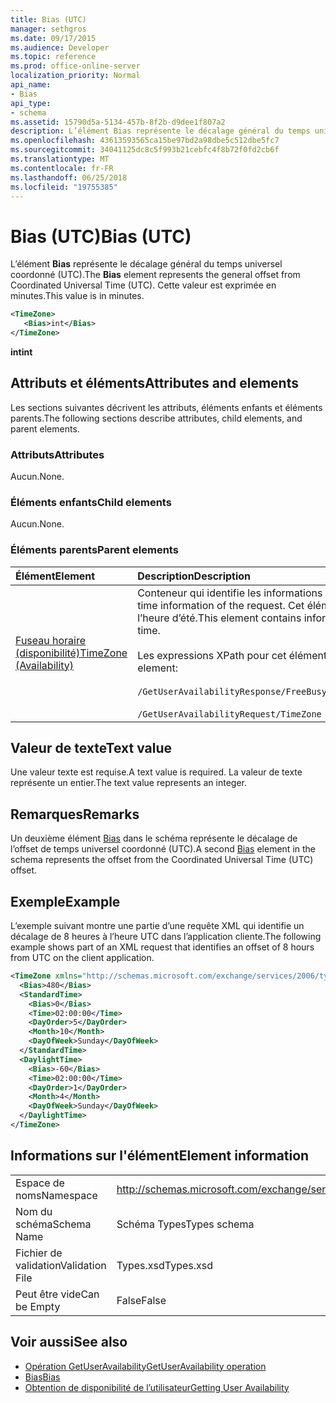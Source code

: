 ```yaml
---
title: Bias (UTC)
manager: sethgros
ms.date: 09/17/2015
ms.audience: Developer
ms.topic: reference
ms.prod: office-online-server
localization_priority: Normal
api_name:
- Bias
api_type:
- schema
ms.assetid: 15790d5a-5134-457b-8f2b-d9dee1f807a2
description: L’élément Bias représente le décalage général du temps universel coordonné (UTC). Cette valeur est exprimée en minutes.
ms.openlocfilehash: 43613593565ca15be97bd2a98dbe5c512dbe5fc7
ms.sourcegitcommit: 34041125dc8c5f993b21cebfc4f8b72f0fd2cb6f
ms.translationtype: MT
ms.contentlocale: fr-FR
ms.lasthandoff: 06/25/2018
ms.locfileid: "19755385"
---
```

# <a name="bias-utc"></a><span data-ttu-id="f38e0-104">Bias (UTC)</span><span class="sxs-lookup"><span data-stu-id="f38e0-104">Bias (UTC)</span></span>

<span data-ttu-id="f38e0-105">L’élément **Bias** représente le décalage général du temps universel coordonné (UTC).</span><span class="sxs-lookup"><span data-stu-id="f38e0-105">The **Bias** element represents the general offset from Coordinated Universal Time (UTC).</span></span> <span data-ttu-id="f38e0-106">Cette valeur est exprimée en minutes.</span><span class="sxs-lookup"><span data-stu-id="f38e0-106">This value is in minutes.</span></span> 
  
```xml
<TimeZone>
   <Bias>int</Bias>
</TimeZone>
```

<span data-ttu-id="f38e0-107">**int**</span><span class="sxs-lookup"><span data-stu-id="f38e0-107">**int**</span></span>

## <a name="attributes-and-elements"></a><span data-ttu-id="f38e0-108">Attributs et éléments</span><span class="sxs-lookup"><span data-stu-id="f38e0-108">Attributes and elements</span></span>

<span data-ttu-id="f38e0-109">Les sections suivantes décrivent les attributs, éléments enfants et éléments parents.</span><span class="sxs-lookup"><span data-stu-id="f38e0-109">The following sections describe attributes, child elements, and parent elements.</span></span>
  
### <a name="attributes"></a><span data-ttu-id="f38e0-110">Attributs</span><span class="sxs-lookup"><span data-stu-id="f38e0-110">Attributes</span></span>

<span data-ttu-id="f38e0-111">Aucun.</span><span class="sxs-lookup"><span data-stu-id="f38e0-111">None.</span></span>
  
### <a name="child-elements"></a><span data-ttu-id="f38e0-112">Éléments enfants</span><span class="sxs-lookup"><span data-stu-id="f38e0-112">Child elements</span></span>

<span data-ttu-id="f38e0-113">Aucun.</span><span class="sxs-lookup"><span data-stu-id="f38e0-113">None.</span></span>
  
### <a name="parent-elements"></a><span data-ttu-id="f38e0-114">Éléments parents</span><span class="sxs-lookup"><span data-stu-id="f38e0-114">Parent elements</span></span>

|<span data-ttu-id="f38e0-115">**Élément**</span><span class="sxs-lookup"><span data-stu-id="f38e0-115">**Element**</span></span>|<span data-ttu-id="f38e0-116">**Description**</span><span class="sxs-lookup"><span data-stu-id="f38e0-116">**Description**</span></span>|
|:-----|:-----|
|[<span data-ttu-id="f38e0-117">Fuseau horaire (disponibilité)</span><span class="sxs-lookup"><span data-stu-id="f38e0-117">TimeZone (Availability)</span></span>](timezone-availability.md) <br/> | <span data-ttu-id="f38e0-118">Conteneur qui identifie les informations de date et heure de la demande.</span><span class="sxs-lookup"><span data-stu-id="f38e0-118">The container that identifies the date-time information of the request.</span></span> <span data-ttu-id="f38e0-119">Cet élément contient des informations sur la transition entre heure standard et l’heure d’été.</span><span class="sxs-lookup"><span data-stu-id="f38e0-119">This element contains information about the transition between standard time and daylight saving time.</span></span>  <br/><br/><span data-ttu-id="f38e0-120">Les expressions XPath pour cet élément sont les suivantes :</span><span class="sxs-lookup"><span data-stu-id="f38e0-120">The following are the XPath expressions to this element:</span></span><br/><br/>   `/GetUserAvailabilityResponse/FreeBusyResponseArray/FreeBusyResponse/FreeBusyView/WorkingHours/TimeZone` <br/><br/>`/GetUserAvailabilityRequest/TimeZone` <br/> |
   
## <a name="text-value"></a><span data-ttu-id="f38e0-121">Valeur de texte</span><span class="sxs-lookup"><span data-stu-id="f38e0-121">Text value</span></span>

<span data-ttu-id="f38e0-122">Une valeur texte est requise.</span><span class="sxs-lookup"><span data-stu-id="f38e0-122">A text value is required.</span></span> <span data-ttu-id="f38e0-123">La valeur de texte représente un entier.</span><span class="sxs-lookup"><span data-stu-id="f38e0-123">The text value represents an integer.</span></span>
  
## <a name="remarks"></a><span data-ttu-id="f38e0-124">Remarques</span><span class="sxs-lookup"><span data-stu-id="f38e0-124">Remarks</span></span>

<span data-ttu-id="f38e0-125">Un deuxième élément [Bias](bias.md) dans le schéma représente le décalage de l’offset de temps universel coordonné (UTC).</span><span class="sxs-lookup"><span data-stu-id="f38e0-125">A second [Bias](bias.md) element in the schema represents the offset from the Coordinated Universal Time (UTC) offset.</span></span> 
  
## <a name="example"></a><span data-ttu-id="f38e0-126">Exemple</span><span class="sxs-lookup"><span data-stu-id="f38e0-126">Example</span></span>

<span data-ttu-id="f38e0-127">L’exemple suivant montre une partie d’une requête XML qui identifie un décalage de 8 heures à l’heure UTC dans l’application cliente.</span><span class="sxs-lookup"><span data-stu-id="f38e0-127">The following example shows part of an XML request that identifies an offset of 8 hours from UTC on the client application.</span></span>
  
```xml
<TimeZone xmlns="http://schemas.microsoft.com/exchange/services/2006/types">
  <Bias>480</Bias>
  <StandardTime>
    <Bias>0</Bias>
    <Time>02:00:00</Time>
    <DayOrder>5</DayOrder>
    <Month>10</Month>
    <DayOfWeek>Sunday</DayOfWeek>
  </StandardTime>
  <DaylightTime>
    <Bias>-60</Bias>
    <Time>02:00:00</Time>
    <DayOrder>1</DayOrder>
    <Month>4</Month>
    <DayOfWeek>Sunday</DayOfWeek>
  </DaylightTime>
</TimeZone>
```

## <a name="element-information"></a><span data-ttu-id="f38e0-128">Informations sur l'élément</span><span class="sxs-lookup"><span data-stu-id="f38e0-128">Element information</span></span>

|||
|:-----|:-----|
|<span data-ttu-id="f38e0-129">Espace de noms</span><span class="sxs-lookup"><span data-stu-id="f38e0-129">Namespace</span></span>  <br/> |http://schemas.microsoft.com/exchange/services/2006/types  <br/> |
|<span data-ttu-id="f38e0-130">Nom du schéma</span><span class="sxs-lookup"><span data-stu-id="f38e0-130">Schema Name</span></span>  <br/> |<span data-ttu-id="f38e0-131">Schéma Types</span><span class="sxs-lookup"><span data-stu-id="f38e0-131">Types schema</span></span>  <br/> |
|<span data-ttu-id="f38e0-132">Fichier de validation</span><span class="sxs-lookup"><span data-stu-id="f38e0-132">Validation File</span></span>  <br/> |<span data-ttu-id="f38e0-133">Types.xsd</span><span class="sxs-lookup"><span data-stu-id="f38e0-133">Types.xsd</span></span>  <br/> |
|<span data-ttu-id="f38e0-134">Peut être vide</span><span class="sxs-lookup"><span data-stu-id="f38e0-134">Can be Empty</span></span>  <br/> |<span data-ttu-id="f38e0-135">False</span><span class="sxs-lookup"><span data-stu-id="f38e0-135">False</span></span>  <br/> |
   
## <a name="see-also"></a><span data-ttu-id="f38e0-136">Voir aussi</span><span class="sxs-lookup"><span data-stu-id="f38e0-136">See also</span></span>

- [<span data-ttu-id="f38e0-137">Opération GetUserAvailability</span><span class="sxs-lookup"><span data-stu-id="f38e0-137">GetUserAvailability operation</span></span>](getuseravailability-operation.md)  
- [<span data-ttu-id="f38e0-138">Bias</span><span class="sxs-lookup"><span data-stu-id="f38e0-138">Bias</span></span>](bias.md)
- [<span data-ttu-id="f38e0-139">Obtention de disponibilité de l’utilisateur</span><span class="sxs-lookup"><span data-stu-id="f38e0-139">Getting User Availability</span></span>](http://msdn.microsoft.com/library/d4133fcb-9b0f-4e6b-aadf-a389da83516a%28Office.15%29.aspx)


